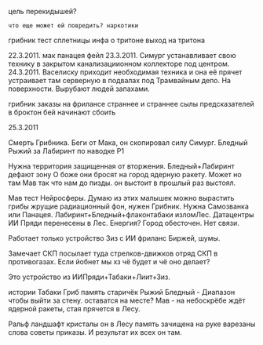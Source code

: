цель перекидышей? 
<!-- наш соперник не постижим для доступных нам возможностей
	решение: хаос удача и демедж менеджмент
	обрушить всё в хаос и попытатся выжить пока соперник умирает
	поражение не избежно
	проиграть в одиночку или вместе с аппонентом?
	призвать соперника который сможет противостоять аппоненту
	для этого нам нужен Василиск
	симург это предскажет
	она не сможет перехитрить ПКП и ДИНУ или ей это слишком сложно -->
	что еще может ей повредить? наркотики

грибник тест сплетницы инфа о тритоне выход на тритона

<!-- Сплетница и Бледный + эмпатогены Грибника.  -->
<!-- Находят по восспоминаниям Мака Твириновую степь и Самозванку.  -->
<!-- Показывают ей Золотое Утро. -->

22.3.2011.
	мак панацея фейл
23.3.2011.
	Симург устанавливает свою технику в закрытом канализациионном коллекторе под центром.
24.3.2011.
Васелиску приходит необходимая техника и она её прячет  устраивает там серверную
в подвалах под Трамвайным депо. На поверхности. Вырубают людей запахами.

грибник заказы на фрилансе страннее и страннее
	сылы предсказателей в броктон бей начинают сбоить

25.3.2011 

Смерть Грибника. Беги от Мака, он скопировал силу Симург.
	Бледный Рыжий за Лабиринт по наводке Р1

Нужна территория защищенная от вторжения. Бледный+Лабиринт дефают зону
	О боже они бросят на город ядерную ракету. Может но там Мав так что нам до пизды. он выстоит в прошлый раз выстоял.

Мав тест Нейросферы. Думаю из этих малышек можно вырастить грибы жрущие радиационный фон, нужен Грибник. Нужна Самозванка или Панацея.
	Лабиринт+Бледный+флаконтабаки изломЛес. Датацентры ИИ Пряди перенесены в Лес. Енергия? Город обесточен. Нет связи.

Работает только устройство Зиз с ИИ фриланс Биржей, шумы. 

Замечает СКП посылает туда стрелков-движков отряд СКП в противогазах. Если йобнет мы хз чё будет и чё оно делает?

Это устройство из ИИПряди+Табаки+Лиит+Зиз.

истории 
Табаки Гриб память старичёк 
Рыжий
Бледный - Диапазон чтобы выйти за стену. оставатся на месте?
Мав - на небоскрёбе ждёт ядерной ракеты, стая прячется в Лесу. 

Ральф ландшафт кристалы он в Лесу память зачищена на руке варезаны слова советы приказы. И результат их всех он там.